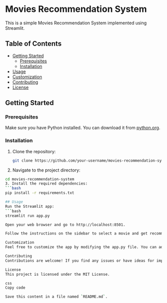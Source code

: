 # Movies Recommendation System

This is a simple Movies Recommendation System implemented using Streamlit.

## Table of Contents

- [Getting Started](#getting-started)
  - [Prerequisites](#prerequisites)
  - [Installation](#installation)
- [Usage](#usage)
- [Customization](#customization)
- [Contributing](#contributing)
- [License](#license)

## Getting Started

### Prerequisites

Make sure you have Python installed. You can download it from [python.org](https://www.python.org/downloads/).

### Installation

1. Clone the repository:

   ```bash
   git clone https://github.com/your-username/movies-recommendation-system.git
2. Navigate to the project directory:

```bash
cd movies-recommendation-system
3. Install the required dependencies:
```bash
pip install -r requirements.txt

## Usage
Run the Streamlit app:
```bash
streamlit run app.py

Open your web browser and go to http://localhost:8501.

Follow the instructions on the sidebar to select a movie and get recommendations.

Customization
Feel free to customize the app by modifying the app.py file. You can add new features, improve the UI, or integrate additional functionalities.

Contributing
Contributions are welcome! If you find any issues or have ideas for improvements, please open an issue or submit a pull request.

License
This project is licensed under the MIT License.

css
Copy code

Save this content in a file named `README.md`.
